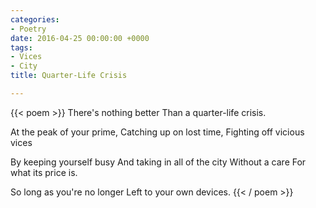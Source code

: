 ```yaml
---
categories:
- Poetry
date: 2016-04-25 00:00:00 +0000
tags:
- Vices
- City
title: Quarter-Life Crisis

---
```

{{< poem >}}
There's nothing better
Than a quarter-life crisis.

At the peak of your prime,
Catching up on lost time,
Fighting off vicious vices

By keeping yourself busy
And taking in all of the city
Without a care
For what its price is.

So long as you're no longer
Left to your own devices.
{{< / poem >}}